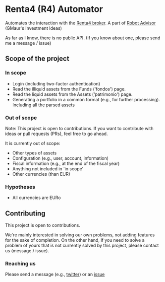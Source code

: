 # Renta4 (R4) Automator

Automates the interaction with the [Renta4 broker](https://r4.com). A part of [Robot Advisor](https://github.com/RobotAdvisor) (GMaur's Investment Ideas)

As far as I know, there is no public API. (If you know about one, please send me a message / issue)

## Scope of the project

### In scope

  * Login (including two-factor authentication)
  * Read the illiquid assets from the Funds ('fondos') page.
  * Read the liquid assets from the Assets ('patrimonio') page.
  * Generating a portfolio in a common format (e.g., for further processing). Including all the parsed assets

### Out of scope 

Note: This project is open to contributions. If you want to contribute with ideas or pull requests (PRs),
feel free to go ahead.

It is currently out of scope:

  * Other types of assets 
  * Configuration (e.g., user, account, information)
  * Fiscal information (e.g., at the end of the fiscal year)
  * Anything not included in 'in scope'
  * Other currencies (than EUR)
  
### Hypotheses

  * All currencies are EURo

## Contributing

This project is open to contributions.

We're mainly interested in solving our own problems, not adding features for the sake of completion.
On the other hand, if you need to solve a problem of yours that is not currently solved by this
project, please contact us (message / issue).

### Reaching us

Please send a message (e.g., [twitter](https://twitter.com/alvarobiz)) or an [issue](https://github.com/gmaur/r4-automator/issues)
